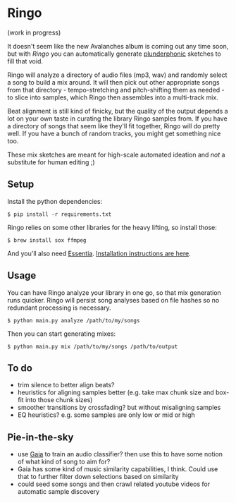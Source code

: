 # Ringo

(work in progress)

It doesn't seem like the new Avalanches album is coming out any time soon, but with _Ringo_ you can automatically generate [plunderphonic](https://en.wikipedia.org/wiki/Plunderphonics) sketches to fill that void.

Ringo will analyze a directory of audio files (mp3, wav) and randomly select a song to build a mix around. It will then pick out other appropriate songs from that directory - tempo-stretching and pitch-shifting them as needed - to slice into samples, which Ringo then assembles into a multi-track mix.

Beat alignment is still kind of finicky, but the quality of the output depends a lot on your own taste in curating the library Ringo samples from. If you have a directory of songs that seem like they'll fit together, Ringo will do pretty well. If you have a bunch of random tracks, you might get something nice too.

These mix sketches are meant for high-scale automated ideation and _not_ a substitute for human editing ;)


## Setup

Install the python dependencies:

    $ pip install -r requirements.txt

Ringo relies on some other libraries for the heavy lifting, so install those:

    $ brew install sox ffmpeg

And you'll also need [Essentia](http://essentia.upf.edu/documentation/installing.html). [Installation instructions are here](http://essentia.upf.edu/documentation/installing.html).


## Usage

You can have Ringo analyze your library in one go, so that mix generation runs quicker. Ringo will persist song analyses based on file hashes so no redundant processing is necessary.

    $ python main.py analyze /path/to/my/songs

Then you can start generating mixes:

    $ python main.py mix /path/to/my/songs /path/to/output


## To do

- trim silence to better align beats?
- heuristics for aligning samples better (e.g. take max chunk size and box-fit into those chunk sizes)
- smoother transitions by crossfading? but without misaligning samples
- EQ heuristics? e.g. some samples are only low or mid or high


## Pie-in-the-sky

- use [Gaia](https://github.com/MTG/gaia/tree/master/src/bindings/pygaia/scripts/classification) to train an audio classifier? then use this to have some notion of what kind of song to aim for?
- Gaia has some kind of music similarity capabilities, I think. Could use that to further filter down selections based on similarity
- could seed some songs and then crawl related youtube videos for automatic sample discovery

